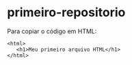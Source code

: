 # primeiro-repositorio

Para copiar o código em HTML:
```
<html>
   <h1>Meu primeiro arquivo HTML</h1>
</html>  
```
